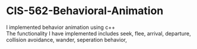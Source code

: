 CIS-562-Behavioral-Animation
============================
I implemented behavior animation using c++  
The functionality I have implemented includes seek, flee, arrival, departure, collision avoidance, wander, seperation behavior, 
